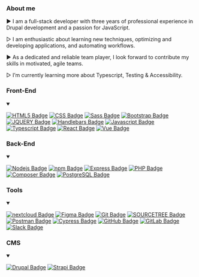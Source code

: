 ### About me


 ▶︎ I am a full-stack developer with three years of professional experience in Drupal development and a passion for JavaScript.
 
 ▷ I am enthusiastic about learning new techniques, optimizing and developing applications, and automating workflows. 
 
 ▶︎  As a dedicated and reliable team player, I look forward to contribute my skills in motivated, agile teams. 
 
 ▷ I’m currently learning more about Typescript, Testing & Accessibility.



### Front-End
<details open>
<summary></summary>
  

[![HTML5 Badge](https://img.shields.io/badge/-HTML5-E34F26?style=for-the-badge&labelColor=black&logo=html5&logoColor=E34F26)](#) [![CSS Badge](https://img.shields.io/badge/-CSS3-1572B6?style=for-the-badge&labelColor=302d2d&logo=css3&logoColor=1572B6)](#) [![Sass Badge](https://img.shields.io/badge/-SASS-CC6699?style=for-the-badge&labelColor=302d2d&logo=sass&logoColor=CC6699)](#) [![Bootstrap Badge](https://img.shields.io/badge/-Bootstrap-7952B3?style=for-the-badge&labelColor=302d2d&logo=bootstrap&logoColor=7952B3)](#) [![JQUERY Badge](https://img.shields.io/badge/-jQuery-0769AD?style=for-the-badge&labelColor=302d2d&logo=jquery&logoColor=0769AD)](#) [![Handlebars Badge](https://img.shields.io/badge/-handlebars.js-000000?style=for-the-badge&labelColor=f7efef&logo=handlebars.js&logoColor=000000)](#) [![Javascript Badge](https://img.shields.io/badge/-JavaScript-F0DB4F?style=for-the-badge&labelColor=302d2d&logo=javascript&logoColor=F0DB4F)](#) [![Typescript Badge](https://img.shields.io/badge/-Typescript-3178C6?style=for-the-badge&labelColor=302d2d&logo=typescript&logoColor=3178C6)](#) [![React Badge](https://img.shields.io/badge/-React-61DAFB?style=for-the-badge&labelColor=302d2d&logo=react&logoColor=61DAFB)](#) [![Vue Badge](https://img.shields.io/badge/-Vue.js-4FC08D?style=for-the-badge&labelColor=302d2d&logo=vue.js&logoColor=4FC08D)](#) 
</details>

### Back-End
<details open>
<summary></summary>
  
 [![Nodejs Badge](https://img.shields.io/badge/-Nodejs-3C873A?style=for-the-badge&labelColor=302d2d&logo=node.js&logoColor=3C873A)](#) [![npm Badge](https://img.shields.io/badge/-npm-CB3837?style=for-the-badge&labelColor=f7efef&logo=npm&logoColor=CB3837)](#)  [![Express Badge](https://img.shields.io/badge/-Express-000000?style=for-the-badge&labelColor=f7efef&logo=express&logoColor=000000)](#) [![PHP Badge](https://img.shields.io/badge/-PHP-777BB4?style=for-the-badge&labelColor=302d2d&logo=php&logoColor=777BB4)](#) [![Composer Badge](https://img.shields.io/badge/-Composer-885630?style=for-the-badge&labelColor=f7efef&logo=composer&logoColor=885630)](#) [![PostgreSQL Badge](https://img.shields.io/badge/-PostgreSQL-4169E1?style=for-the-badge&labelColor=f7efef&logo=postgreSQL&logoColor=4169E1)](#)
  
</details>

### Tools
<details open>
<summary></summary>
  
 [![nextcloud Badge](https://img.shields.io/badge/-Nextcloud-0082C9?style=for-the-badge&labelColor=302d2d&logo=nextcloud&logoColor=0082C9)](#)   [![Figma Badge](https://img.shields.io/badge/-Figma-F24E1E?style=for-the-badge&labelColor=302d2d&logo=figma&logoColor=F24E1E)](#) 
 [![Git Badge](https://img.shields.io/badge/-Git-F24E1E?style=for-the-badge&labelColor=302d2d&logo=git&logoColor=F24E1E)](#)  [![SOURCETREE Badge](https://img.shields.io/badge/-Sourcetree-0052CC?style=for-the-badge&labelColor=f7efef&logo=sourcetree&logoColor=0052CC)](#)  [![Postman Badge](https://img.shields.io/badge/-Postman-FF6C37?style=for-the-badge&labelColor=302d2d&logo=postman&logoColor=FF6C37)](#) [![Cypress Badge](https://img.shields.io/badge/-cypress-17202C?style=for-the-badge&labelColor=f7efef&logo=cypress&logoColor=17202C)](#)  [![GitHub Badge](https://img.shields.io/badge/-GitHub-181717?style=for-the-badge&labelColor=f7efef&logo=github&logoColor=181717)](#)  [![GitLab Badge](https://img.shields.io/badge/-GitLab-FCA121?style=for-the-badge&labelColor=302d2d&logo=gitlab&logoColor=FCA121)](#)  [![Slack Badge](https://img.shields.io/badge/-Slack-4A154B?style=for-the-badge&labelColor=f7efef&logo=slack&logoColor=4A154B)](#)
  
</details>


### CMS
<details open>
<summary></summary>
  
 [![Drupal Badge](https://img.shields.io/badge/-Drupal-0678BE?style=for-the-badge&labelColor=302d2d&logo=drupal&logoColor=0678BE)](#) [![Strapi Badge](https://img.shields.io/badge/-Strapi-2F2E8B?style=for-the-badge&labelColor=f7efef&logo=strapi&logoColor=2F2E8B)](#)
  
</details>

 

